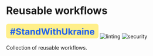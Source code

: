 # Reusable workflows

[![Stand With Ukraine](https://raw.githubusercontent.com/vshymanskyy/StandWithUkraine/main/badges/StandWithUkraine.svg)](https://stand-with-ukraine.pp.ua)
![linting](https://github.com/fabasoad/reusable-workflows/actions/workflows/linting.yml/badge.svg)
![security](https://github.com/fabasoad/reusable-workflows/actions/workflows/security.yml/badge.svg)

Collection of reusable workflows.
